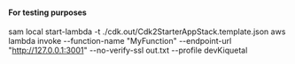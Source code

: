 #### For testing purposes

sam local start-lambda -t ./cdk.out/Cdk2StarterAppStack.template.json
aws lambda invoke --function-name "MyFunction" --endpoint-url "http://127.0.0.1:3001" --no-verify-ssl out.txt --profile devKiquetal

